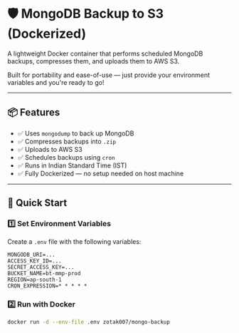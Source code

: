 # 🛡️ MongoDB Backup to S3 (Dockerized)

A lightweight Docker container that performs scheduled MongoDB backups, compresses them, and uploads them to AWS S3.

Built for portability and ease-of-use — just provide your environment variables and you're ready to go!

---

## 📦 Features

- ✅ Uses `mongodump` to back up MongoDB
- ✅ Compresses backups into `.zip`
- ✅ Uploads to AWS S3
- ✅ Schedules backups using `cron`
- ✅ Runs in Indian Standard Time (IST)
- ✅ Fully Dockerized — no setup needed on host machine

---

## 🚀 Quick Start

### 1️⃣ Set Environment Variables

Create a `.env` file with the following variables:

```env
MONGODB_URI=...
ACCESS_KEY_ID=...
SECRET_ACCESS_KEY=...
BUCKET_NAME=bt-mmp-prod
REGION=ap-south-1
CRON_EXPRESSION=* * * * *
```

### 2️⃣ Run with Docker

```bash
docker run -d --env-file .env zotak007/mongo-backup
```

